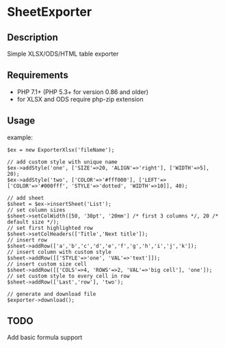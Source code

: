 # SheetExporter

## Description

Simple XLSX/ODS/HTML table exporter

## Requirements

- PHP 7.1+ (PHP 5.3+ for version 0.86 and older)
- for XLSX and ODS require php-zip extension

## Usage

example:

	$ex = new ExporterXlsx('fileName');

	// add custom style with unique name
	$ex->addStyle('one', ['SIZE'=>20, 'ALIGN'=>'right'], ['WIDTH'=>5], 20);
	$ex->addStyle('two', ['COLOR'=>'#fff000'], ['LEFT'=>['COLOR'=>'#000fff', 'STYLE'=>'dotted', 'WIDTH'=>10]], 40);

	// add sheet
	$sheet = $ex->insertSheet('List');
	// set column sizes
	$sheet->setColWidth([50, '30pt', '20mm'] /* first 3 columns */, 20 /* default size */);
	// set first highlighted row
	$sheet->setColHeaders(['Title','Next title']);
	// insert row
	$sheet->addRow(['a','b','c','d','e','f','g','h','i','j','k']);
	// insert column with custom style
	$sheet->addRow([['STYLE'=>'one', 'VAL'=>'text']]);
	// insert custom size cell
	$sheet->addRow([['COLS'=>4, 'ROWS'=>2, 'VAL'=>'big cell'], 'one']);
	// set custom style to every cell in row
	$sheet->addRow(['Last','row'], 'two');

	// generate and download file
	$exporter->download();

## TODO
Add basic formula support
